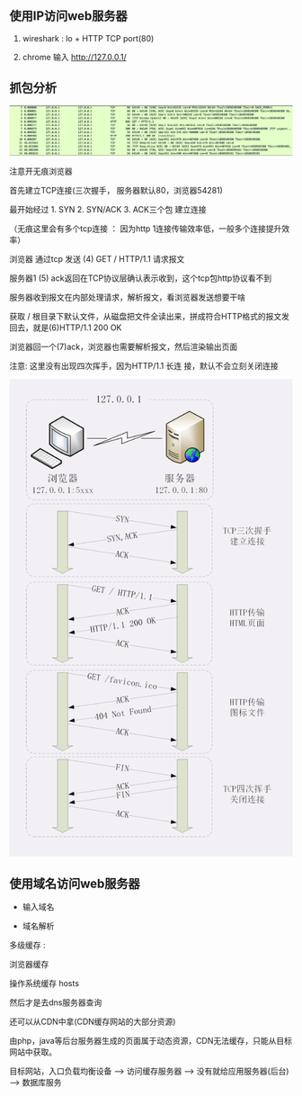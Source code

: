 ## 

## 使用IP访问web服务器

1. wireshark : lo + HTTP TCP port(80)

2. chrome 输入 http://127.0.0.1/ 

## 抓包分析

![wireshark](../assets/002_ana.png)

注意开无痕浏览器

首先建立TCP连接(三次握手， 服务器默认80，浏览器54281)

最开始经过 1. SYN  2. SYN/ACK  3. ACK三个包 建立连接

（无痕这里会有多个tcp连接 ： 因为http 1连接传输效率低，一般多个连接提升效率）

浏览器 通过tcp 发送 (4) GET / HTTP/1.1 请求报文

服务器1 (5) ack返回在TCP协议层确认表示收到，这个tcp包http协议看不到

服务器收到报文在内部处理请求，解析报文，看浏览器发送想要干啥

获取 / 根目录下默认文件，从磁盘把文件全读出来，拼成符合HTTP格式的报文发回去，就是(6)HTTP/1.1 200 OK 

浏览器回一个(7)ack，浏览器也需要解析报文，然后渲染输出页面

注意: 这里没有出现四次挥手，因为HTTP/1.1 长连
接，默认不会立刻关闭连接

![wireshark](../assets/003_conn.png)

## 使用域名访问web服务器

- 输入域名

- 域名解析

多级缓存 : 

浏览器缓存

操作系统缓存 hosts

然后才是去dns服务器查询

还可以从CDN中拿(CDN缓存网站的大部分资源)

由php，java等后台服务器生成的页面属于动态资源，CDN无法缓存，只能从目标网站中获取。

目标网站，入口负载均衡设备 --> 访问缓存服务器 --> 没有就给应用服务器(后台) --> 数据库服务